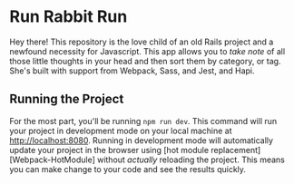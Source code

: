 # Run Rabbit Run

Hey there! This repository is the love child of an old Rails project and a newfound necessity for Javascript. This app allows you to _take note_ of all those little thoughts in your head and then sort them by category, or tag. She's built with support from Webpack, Sass, and Jest, and Hapi.


## Running the Project

For the most part, you'll be running `npm run dev`. This command will run your project in development mode on your local machine at <http://localhost:8080>. Running in development mode will automatically update your project in the browser using [hot module replacement][Webpack-HotModule] without _actually_ reloading the project. This means you can make change to your code and see the results quickly.
